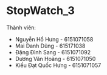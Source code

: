 # StopWatch_3
  Thành viên:
+ Nguyễn Hồ Hưng - 6151071058
+ Mai Danh Dũng - 615171038
+ Đặng Đình Sang - 6151071092
+ Dương Văn Hoàng - 6151071050
+ Kiều Đạt Quốc Hưng - 6151071057

